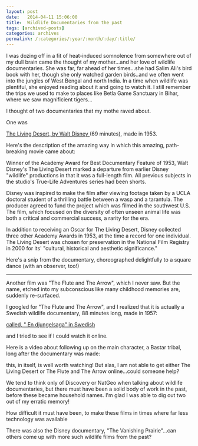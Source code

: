 ```yaml
---
layout: post
date:	2014-04-11 15:06:00
title:  Wildlife Documentaries from the past
tags: [archived-posts]
categories: archives
permalink: /:categories/:year/:month/:day/:title/
---
```

I was dozing off in a fit of heat-induced somnolence from somewhere out of my dull brain came the thought of my mother...and her love of wildlife documentaries. She was far, far ahead of her times...she had Salim Ali's bird book with her, though she only watched garden birds..and we often went into the jungles of West Bengal and north India. In a time when wildlife was plentiful, she enjoyed reading about it and going to watch it. I still remember the trips we used to make to places like Betla Game Sanctuary in Bihar, where we saw magnificient tigers...

 
I thought of two documentaries that my mothe raved about.

One was  

<a href="http://en.wikipedia.org/wiki/The_Living_Desert"> The Living Desert, by Walt Disney </a> (69 minutes), made in 1953.

Here's the description of the amazing way in which this amazing, path-breaking movie came about:

Winner of the Academy Award for Best Documentary Feature of 1953, Walt Disney's The Living Desert marked a departure from earlier Disney "wildlife" productions in that it was a full-length film. All previous subjects in the studio's True-Life Adventures series had been shorts. 

Disney was inspired to make the film after viewing footage taken by a UCLA doctoral student of a thrilling battle between a wasp and a tarantula. The producer agreed to fund the project which was filmed in the southwest U.S. The film, which focused on the diversity of often unseen animal life was both a critical and commercial success, a rarity for the era. 

In addition to receiving an Oscar for The Living Desert, Disney collected three other Academy Awards in 1953, at the time a record for one individual. The Living Desert was chosen for preservation in the National Film Registry in 2000 for its' "cultural, historical and aesthetic significance."

Here's a  snip from the documentary, choreographed delightfully to a square dance (with an observer, too!)

<lj-embed id="1127"/>



********************

Another film was "The Flute and The Arrow", which I never saw. But the name, etched into my subconscious like many childhood memories are, suddenly re-surfaced.


I googled for "The Flute and The Arrow", and I realized that it is actually a Swedish wildlife documentary, 88 minutes long, made in 1957:

<a href="http://en.wikipedia.org/wiki/The_Flute_and_the_Arrow"> called, " En djungelsaga" in Swedish </a>

and I tried to see if I could watch it online. 

Here is a video about following up on the main character, a Bastar tribal, long after the documentary was made:

<lj-embed id="1128"/>

this, in itself, is well worth watching! But alas, I am not able to get either The Living Desert or The Flute and The Arrow online...could someone help?

We tend to think only of Discovery or NatGeo when talking about wildlife documentaries, but there must have been a solid body of work in the past, before these became household names. I'm glad I was able to dig out two out of my erratic memory!

How difficult it must have been, to make these films in times where far less technology was available

There was also the Disney documentary, "The Vanishing Prairie"...can others come up with more such wildlife films from the past?

